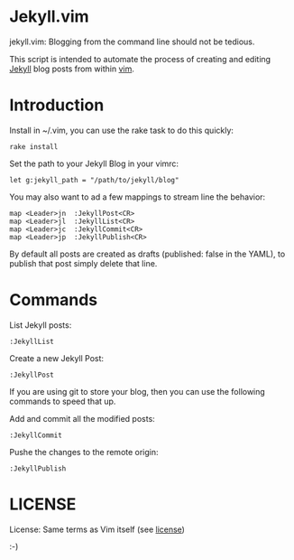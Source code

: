 Jekyll.vim
==========

jekyll.vim:  Blogging from the command line should not be tedious.

This script is intended to automate the process of creating and editing [Jekyll](http://jekyllrb.com/) blog posts from within [vim](http://www.vim.org/).

Introduction
============

Install in ~/.vim, you can use the rake task to do this quickly:

    rake install

Set the path to your Jekyll Blog in your vimrc:

    let g:jekyll_path = "/path/to/jekyll/blog"

You may also want to ad a few mappings to stream line the behavior:

    map <Leader>jn  :JekyllPost<CR>
    map <Leader>jl  :JekyllList<CR>
    map <Leader>jc  :JekyllCommit<CR>
    map <Leader>jp  :JekyllPublish<CR>


By default all posts are created as drafts (published: false in the YAML), to publish that post simply delete that line.

Commands
========

List Jekyll posts:

    :JekyllList

Create a new Jekyll Post:

    :JekyllPost

If you are using git to store your blog, then you can use the following commands to speed that up.

Add and commit all the modified posts:

    :JekyllCommit

Pushe the changes to the remote origin:

    :JekyllPublish


LICENSE
=======

License: Same terms as Vim itself (see [license](http://vimdoc.sourceforge.net/htmldoc/uganda.html#license))

:-)
